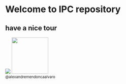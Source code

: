 <!DOCTYPE html>
<html>
<head>
<meta charset="UTF-8">
  <h1>Welcome to IPC repository</h1>
  <h2>have a nice tour</h2>
  <img src="https://media.giphy.com/media/9P56GiCDX2sGBZToJS/giphy.gif" />
<img src="https://avatars3.githubusercontent.com/u/41878170?s=115&v=4" width="115"><br><sub>@alexandremendoncaalvaro</sub>
</head>
<body>
</body>
</html>
